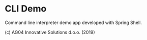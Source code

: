 # CLI Demo
Command line interpreter demo app developed with Spring Shell.

(c) AG04 Innovative Solutions d.o.o. (2019)

